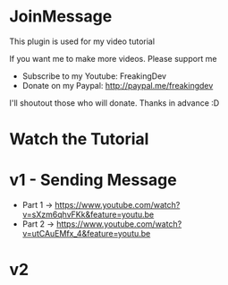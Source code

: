 # JoinMessage

This plugin is used for my video tutorial

If you want me to make more videos. Please support me
* Subscribe to my Youtube: FreakingDev
* Donate on my Paypal: http://paypal.me/freakingdev

I'll shoutout those who will donate. Thanks in advance :D

# Watch the Tutorial

# v1 - Sending Message
* Part 1 -> https://www.youtube.com/watch?v=sXzm6qhvFKk&feature=youtu.be
* Part 2 -> https://www.youtube.com/watch?v=utCAuEMfx_4&feature=youtu.be

# v2
